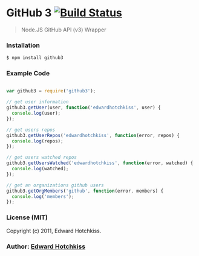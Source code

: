 
# GitHub 3 [![Build Status](https://secure.travis-ci.org/edwardhotchkiss/github3.png)](http://travis-ci.org/edwardhotchkiss/github3)

> Node.JS GitHub API (v3) Wrapper

### Installation

```bash
$ npm install github3
```

### Example Code

```javascript

var github3 = require('github3');

// get user information
github3.getUser(user, function('edwardhotchkiss', user) {
  console.log(user);
});

// get users repos
github3.getUserRepos('edwardhotchkiss', function(error, repos) {
  console.log(repos);
});

// get users watched repos
github3.getUsersWatched('edwardhotchkiss', function(error, watched) {
  console.log(watched);
});

// get an organizations github users
github3.getOrgMembers('github', function(error, members) {
  console.log('members');
});

```

### License (MIT)

Copyright (c) 2011, Edward Hotchkiss.

### Author: [Edward Hotchkiss][0]

[0]: http://edwardhotchkiss.com/

